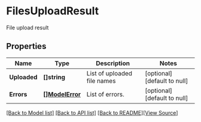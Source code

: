 # FilesUploadResult
File upload result

## Properties
Name | Type | Description | Notes
------------ | ------------- | ------------- | -------------
**Uploaded** | **[]string** | List of uploaded file names | [optional] [default to null]
**Errors** | [**[]ModelError**](Error.md) | List of errors. | [optional] [default to null]

[[Back to Model list]](../README.md#documentation-for-models) [[Back to API list]](../README.md#documentation-for-api-endpoints) [[Back to README]](../README.md)[[View Source]](../files_upload_result.go)


